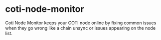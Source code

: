 # coti-node-monitor
Coti Node Monitor keeps your COTI node online by fixing common issues when they go wrong like a chain unsync or issues appearing on the node list.
